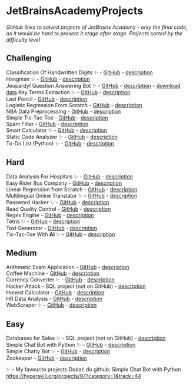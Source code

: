 # JetBrainsAcademyProjects
_GitHub links to solved projects of JetBrains Academy - only the final code, as it would be hard to present it stage after stage._
_Projects sorted by the difficulty level_  

## Challenging
Classification Of Handwritten Digits ✨ - [GitHub](https://github.com/czubert/JetBrainsAcademyProjects/tree/master/ClassificationOfHandwrittenDigits) - [description](https://hyperskill.org/projects/205?category=1&track=28)  
Hangman ✨ - [GitHub](https://github.com/czubert/JetBrainsAcademyProjects/tree/master/Hangman) - [description](https://hyperskill.org/projects/69?category=1&track=6)  
Jeopardy! Question Answering Bot ✨ - [GitHub](https://github.com/czubert/JetBrainsAcademyProjects/tree/master/JeopardyQuestionAnsweringBot) - [description](https://hyperskill.org/projects/324) - [download data](https://stepik.org/media/attachments/lesson/832889/jeopardy.json)
Key Terms Extraction ✨ - [GitHub](https://github.com/czubert/JetBrainsAcademyProjects/tree/master/KeyTermsExtraction) - [description](https://hyperskill.org/projects/166?track=111)  
Last Pencil - [GitHub](https://github.com/czubert/JetBrainsAcademyProjects/tree/master/LastPencil) - [description](https://hyperskill.org/projects/258?category=1&track=6)  
Logistic Regression From Scratch - [GitHub](https://github.com/czubert/JetBrainsAcademyProjects/tree/master/LogisticRegressionFromScratch) - [description](https://hyperskill.org/projects/219?category=1&track=42)  
NBA Data Preprocessing - [GitHub](https://github.com/czubert/JetBrainsAcademyProjects/tree/master/NBADataPreprocessing) - [description](https://hyperskill.org/projects/285)  
Simple Tic-Tac-Toe - [GitHub](https://github.com/czubert/JetBrainsAcademyProjects/tree/master/Simple_Tic-Tac-Toe) - [description](https://hyperskill.org/projects/73?category=1&track=6)  
Spam Filter - [GitHub](https://github.com/czubert/JetBrainsAcademyProjects/tree/master/SpamFilter) - [description](https://hyperskill.org/projects/185?category=1&track=42)  
Smart Calculator ✨ - [GitHub](https://github.com/czubert/JetBrainsAcademyProjects/tree/master/SmartCalculator) - [description](https://hyperskill.org/projects/74?category=1&track=2)  
Static Code Analyzer ✨ - [GitHub](https://github.com/czubert/JetBrainsAcademyProjects/tree/master/StaticCodeAnalyzer) - [description](https://hyperskill.org/projects/112?category=1&track=2)  
To-Do List (Python) ✨ - [GitHub](https://github.com/czubert/JetBrainsAcademyProjects/tree/master/ToDoList(Python)) - [description](https://hyperskill.org/projects/105?category=1&track=30)  

## Hard
Data Analysis For Hospitals ✨ - [GitHub](https://github.com/czubert/JetBrainsAcademyProjects/tree/master/DataAnalysisForHospitals) - [description](https://hyperskill.org/projects/152?category=1&track=28)  
Easy Rider Bus Company - [GitHub](https://github.com/czubert/JetBrainsAcademyProjects/tree/master/EasyRiderBusCompany) - [description](https://hyperskill.org/projects/128?category=1&track=2)  
Linear Regression from Scratch - [GitHub](https://github.com/czubert/JetBrainsAcademyProjects/tree/master/LinearRegressionFromScratch) - [description](https://hyperskill.org/projects/195?category=1&track=42)  
Multilingual Online Translator ✨ - [GitHub](https://github.com/czubert/JetBrainsAcademyProjects/tree/master/MultilingualOnlineTranslator) - [description](https://hyperskill.org/projects/99?category=1&track=2)  
Password Hacker ✨ - [GitHub](https://github.com/czubert/JetBrainsAcademyProjects/tree/master/PasswordHacker) - [description](https://hyperskill.org/projects/80?category=1&track=2)  
Read Quality Control - [GitHub](https://github.com/czubert/JetBrainsAcademyProjects/tree/master/ReadQualityControl) - [description](https://hyperskill.org/projects/235)  
Regex Engine - [GitHub](https://github.com/czubert/JetBrainsAcademyProjects/tree/master/RegexEngine) - [description](https://hyperskill.org/projects/114?category=1&track=58)  
Tetris ✨ - [GitHub](https://github.com/czubert/JetBrainsAcademyProjects/tree/master/Tetris) - [description](https://hyperskill.org/projects/147?category=1&track=58)  
Text Generator - [GitHub](https://github.com/czubert/JetBrainsAcademyProjects/tree/master/TextGenerator) - [description](https://hyperskill.org/projects/134?category=1&track=10)  
Tic-Tac-Toe With **AI** ✨ - [GitHub](https://github.com/czubert/JetBrainsAcademyProjects/tree/master/TicTacToeWithAI(Python)) - [description](https://hyperskill.org/projects/82?category=1&track=58)  


## Medium
Arithmetic Exam Application - [GitHub](https://github.com/czubert/JetBrainsAcademyProjects/tree/master/ArithmeticExamApplication) - [description](https://hyperskill.org/projects/173?category=1&track=2)  
Coffee Machine - [GitHub](https://github.com/czubert/JetBrainsAcademyProjects/tree/master/CoffeeMachine) - [description](https://hyperskill.org/projects/68?category=1&track=10)  
Currency Converter ✨ - [GitHub](https://github.com/czubert/JetBrainsAcademyProjects/tree/master/CurrencyConverter) - [description](https://hyperskill.org/projects/157)  
Hacker Attack - SQL project (not on GitHub) - [description](https://hyperskill.org/projects/297?category=1&track=30)  
Honest Calculator - [GitHub](https://github.com/czubert/JetBrainsAcademyProjects/tree/master/HonestCalculator) - [description](https://hyperskill.org/projects/208?category=1&track=2)  
HR Data Analysis - [GitHub](https://github.com/czubert/JetBrainsAcademyProjects/tree/master/HRDataAnalysis) - [description](https://hyperskill.org/projects/268?category=1&track=42)  
WebScraper ✨ - [GitHub](https://github.com/czubert/JetBrainsAcademyProjects/tree/master/WebScraper) - [description](https://hyperskill.org/projects/145)  


## Easy
Databases for Sales ✨ - SQL project (not on GitHub) - [description](https://hyperskill.org/projects/358?category=1&track=30)  
Simple Chat Bot with Python ✨ - [GitHub](https://github.com/czubert/JetBrainsAcademyProjects/tree/master/SimpleChattyBot) - [description](https://hyperskill.org/projects/97?category=1&track=44)  
Simple Chatty Bot ✨ - [GitHub](https://github.com/czubert/JetBrainsAcademyProjects/tree/master/SimpleChattyBot) - [description](https://hyperskill.org/projects/97?category=1&track=58)  
Zookeeper - [GitHub](https://github.com/czubert/JetBrainsAcademyProjects/tree/master/Zookeeper) - [description](https://hyperskill.org/projects/98?category=1&track=58)  


✨ - My favourite projects
Dodać do github:
Simple Chat Bot with Python https://hyperskill.org/projects/97?category=1&track=44